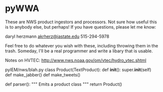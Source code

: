 pyWWA
=====
These are NWS product ingestors and processors.  Not sure how useful this is to
anybody else, but perhaps!  If you have questions, please let me know:

   daryl herzmann 
   akrherz@iastate.edu
   515-294-5978

Feel free to do whatever you wish with these, including throwing them in the
trash.  Someday, I'll be a real programmer and write a libary that is usable.

Notes on HVTEC:
  http://www.nws.noaa.gov/om/vtec/hydro_vtec.shtml

pyIEM/nws/blah.py
   class Product(TextProduct):
		def __init__():
			super.__init__(self)
		def make_jabber()
		def make_tweets()

   def parser():
       """ Emits a product class """
       return Product()